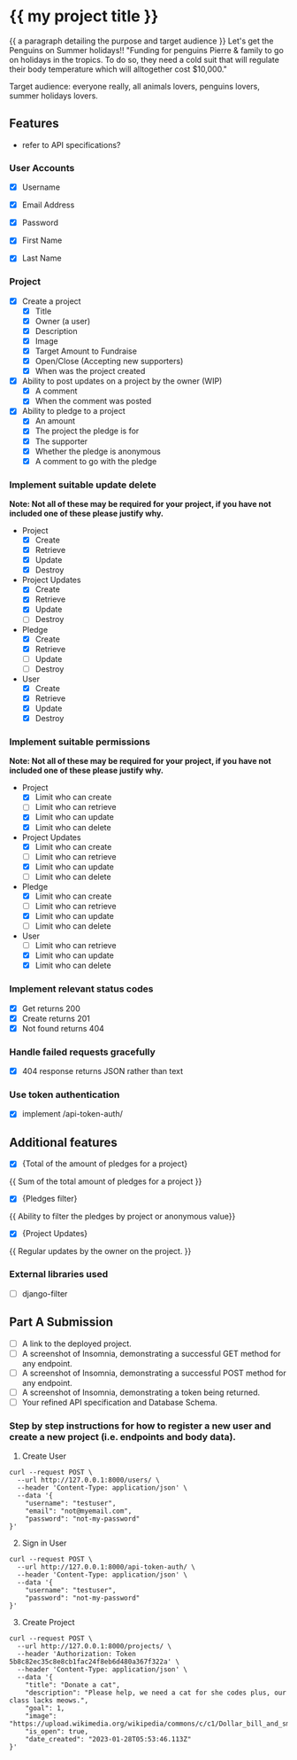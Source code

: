 # {{ my project title }}


{{ a paragraph detailing the purpose and target audience }}
Let's get the Penguins on Summer holidays!!
"Funding for penguins Pierre & family to go on holidays in the tropics. To do so, they need a cold suit that will regulate their body temperature which will alltogether cost $10,000."

Target audience: everyone really, all animals lovers, penguins lovers, summer holidays lovers.

## Features
- refer to API specifications?

### User Accounts

- [X] Username
- [X] Email Address
- [X] Password
- [X] First Name
- [X] Last Name


### Project

- [X] Create a project
  - [X] Title
  - [X] Owner (a user)
  - [X] Description
  - [X] Image
  - [X] Target Amount to Fundraise
  - [X] Open/Close (Accepting new supporters)
  - [X] When was the project created

- [X] Ability to post updates on a project by the owner (WIP)
  - [X] A comment
  - [X] When the comment was posted

- [X] Ability to pledge to a project
  - [X] An amount
  - [X] The project the pledge is for
  - [X] The supporter
  - [X] Whether the pledge is anonymous
  - [X] A comment to go with the pledge
  
### Implement suitable update delete

**Note: Not all of these may be required for your project, if you have not included one of these please justify why.**

- Project
  - [X] Create
  - [X] Retrieve
  - [X] Update
  - [X] Destroy

- Project Updates
  - [X] Create
  - [X] Retrieve
  - [X] Update
  - [ ] Destroy
  
- Pledge
  - [X] Create
  - [X] Retrieve
  - [ ] Update
  - [ ] Destroy

- User
  - [X] Create
  - [X] Retrieve
  - [X] Update
  - [X] Destroy

### Implement suitable permissions

**Note: Not all of these may be required for your project, if you have not included one of these please justify why.**

- Project
  - [X] Limit who can create
  - [ ] Limit who can retrieve
  - [X] Limit who can update
  - [X] Limit who can delete
- Project Updates
  - [X] Limit who can create
  - [ ] Limit who can retrieve
  - [X] Limit who can update
  - [ ] Limit who can delete
- Pledge
  - [X] Limit who can create
  - [ ] Limit who can retrieve
  - [X] Limit who can update
  - [ ] Limit who can delete
- User
  - [ ] Limit who can retrieve
  - [X] Limit who can update
  - [X] Limit who can delete

### Implement relevant status codes

- [X] Get returns 200
- [X] Create returns 201
- [X] Not found returns 404

### Handle failed requests gracefully 

- [X] 404 response returns JSON rather than text

### Use token authentication

- [X] implement /api-token-auth/

## Additional features

- [X] {Total of the amount of pledges for a project}

{{ Sum of the total amount of pledges for a project }}

- [X] {Pledges filter}

{{ Ability to filter the pledges by project or anonymous value}}

- [X] {Project Updates}

{{ Regular updates by the owner on the project. }}

### External libraries used

- [ ] django-filter


## Part A Submission

- [ ] A link to the deployed project.
- [ ] A screenshot of Insomnia, demonstrating a successful GET method for any endpoint.
- [ ] A screenshot of Insomnia, demonstrating a successful POST method for any endpoint.
- [ ] A screenshot of Insomnia, demonstrating a token being returned.
- [ ] Your refined API specification and Database Schema.

### Step by step instructions for how to register a new user and create a new project (i.e. endpoints and body data).

1. Create User

```shell
curl --request POST \
  --url http://127.0.0.1:8000/users/ \
  --header 'Content-Type: application/json' \
  --data '{
	"username": "testuser",
	"email": "not@myemail.com",
	"password": "not-my-password"
}'
```

2. Sign in User

```shell
curl --request POST \
  --url http://127.0.0.1:8000/api-token-auth/ \
  --header 'Content-Type: application/json' \
  --data '{
	"username": "testuser",
	"password": "not-my-password"
}'
```

3. Create Project

```shell
curl --request POST \
  --url http://127.0.0.1:8000/projects/ \
  --header 'Authorization: Token 5b8c82ec35c8e8cb1fac24f8eb6d480a367f322a' \
  --header 'Content-Type: application/json' \
  --data '{
	"title": "Donate a cat",
	"description": "Please help, we need a cat for she codes plus, our class lacks meows.",
	"goal": 1,
	"image": "https://upload.wikimedia.org/wikipedia/commons/c/c1/Dollar_bill_and_small_change.jpg",
	"is_open": true,
	"date_created": "2023-01-28T05:53:46.113Z"
}'
```
